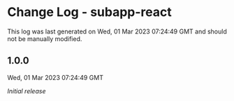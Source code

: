 # Change Log - subapp-react

This log was last generated on Wed, 01 Mar 2023 07:24:49 GMT and should not be manually modified.

## 1.0.0
Wed, 01 Mar 2023 07:24:49 GMT

_Initial release_

